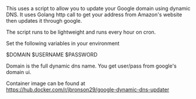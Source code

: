 This uses a script to allow you to update your Google domain using dynamic DNS. It uses Golang http call to get your address from Amazon's website then updates it through google.

The script runs to be lightweight and runs every hour on cron. 

Set the following variables in your environment

$DOMAIN
$USERNAME
$PASSWORD

Domain is the full dynamic dns name. You get user/pass from google's domain ui. 

Container image can be found at https://hub.docker.com/r/jbronson29/google-dynamic-dns-updater
